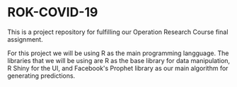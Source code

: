 # ROK-COVID-19
This is a project repository for fulfilling our Operation Research Course final assignment.

For this project we will be using R as the main programming langguage.
The libraries that we will be using are R as the base library for data manipulation, R Shiny for the UI, and Facebook's Prophet library as our main algorithm for generating predictions.

